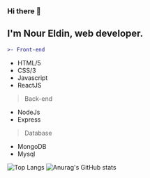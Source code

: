 ### Hi there 👋

## I'm Nour Eldin, web developer.
```diff
>- Front-end
```
 - HTML/5
 - CSS/3
 - Javascript
 - ReactJS
  
> Back-end 
 - NodeJs
 - Express
> Database
 - MongoDB
 - Mysql

![Top Langs](https://github-readme-stats.vercel.app/api/top-langs/?username=Nourtaha13&theme=compact)
![Anurag's GitHub stats](https://github-readme-stats.vercel.app/api?username=Nourtaha13&show_icons=true&theme=locale)


